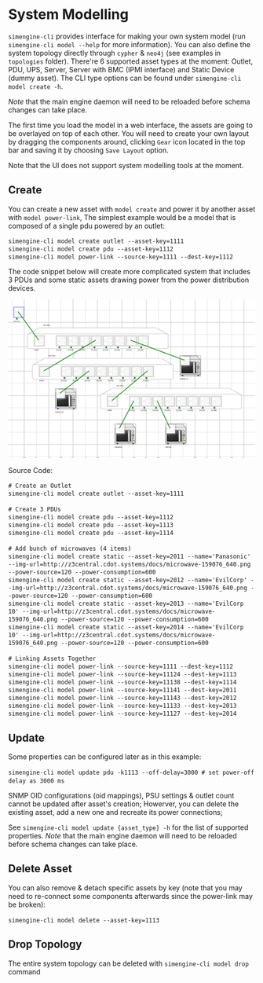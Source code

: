 # System Modelling

`simengine-cli` provides interface for making your own system model (run `simengine-cli model --help` for more information). You can also define the system topology directly through `cypher`  & `neo4j` (see examples in `topologies` folder).
There're 6 supported asset types at the moment: Outlet, PDU, UPS, Server, Server with BMC (IPMI interface) and Static Device (dummy asset). The CLI type options can be found under `simengine-cli model create -h`.

*Note* that the main engine daemon will need to be reloaded before schema changes can take place.

The first time you load the model in a web interface, the assets are going to be overlayed on top of each other. You will need to create your own layout by dragging the components around, clicking `Gear` icon located in the top bar and saving it by choosing `Save Layout` option.

Note that the UI does not support system modelling tools at the moment.

## Create

You can create a new asset with `model create` and power it by another asset with `model power-link`, The simplest example would be a model that is composed of a single pdu powered by an outlet:

    simengine-cli model create outlet --asset-key=1111
    simengine-cli model create pdu --asset-key=1112
    simengine-cli model power-link --source-key=1111 --dest-key=1112

The code snippet below will create more complicated system that includes 3 PDUs and some static assets drawing power from the power distribution devices.

![](./pdu_rack.png)


Source Code:


    # Create an Outlet
    simengine-cli model create outlet --asset-key=1111
    
    # Create 3 PDUs
    simengine-cli model create pdu --asset-key=1112 
    simengine-cli model create pdu --asset-key=1113 
    simengine-cli model create pdu --asset-key=1114 
    
    # Add bunch of microwaves (4 items)
    simengine-cli model create static --asset-key=2011 --name='Panasonic' --img-url=http://z3central.cdot.systems/docs/microwave-159076_640.png --power-source=120 --power-consumption=600
    simengine-cli model create static --asset-key=2012 --name='EvilCorp' --img-url=http://z3central.cdot.systems/docs/microwave-159076_640.png --power-source=120 --power-consumption=600
    simengine-cli model create static --asset-key=2013 --name='EvilCorp 10' --img-url=http://z3central.cdot.systems/docs/microwave-159076_640.png --power-source=120 --power-consumption=600
    simengine-cli model create static --asset-key=2014 --name='EvilCorp 10' --img-url=http://z3central.cdot.systems/docs/microwave-159076_640.png --power-source=120 --power-consumption=600
    
    # Linking Assets Together
    simengine-cli model power-link --source-key=1111 --dest-key=1112
    simengine-cli model power-link --source-key=11124 --dest-key=1113
    simengine-cli model power-link --source-key=11138 --dest-key=1114
    simengine-cli model power-link --source-key=11141 --dest-key=2011
    simengine-cli model power-link --source-key=11143 --dest-key=2012
    simengine-cli model power-link --source-key=11133 --dest-key=2013
    simengine-cli model power-link --source-key=11127 --dest-key=2014

## Update

Some properties can be configured later as in this example:

`simengine-cli model update pdu -k1113 --off-delay=3000 # set power-off delay as 3000 ms`

SNMP OID configurations (oid mappings), PSU settings & outlet count cannot be updated after asset's creation; Howerver, you can delete the existing asset, add a new one and recreate its power connections; 

See `simengine-cli model update {asset_type} -h` for the list of supported properties. *Note* that the main engine daemon will need to be reloaded before schema changes can take place.

## Delete Asset

You can also remove & detach specific assets by key (note that you may need to re-connect some components afterwards since the power-link may be broken):

`simengine-cli model delete --asset-key=1113`

## Drop Topology

The entire system topology can be deleted with `simengine-cli model drop` command

